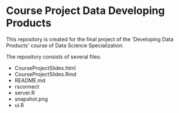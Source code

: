 # Course Project Data Developing Products

This repository is created for the final project of the 'Developing Data Products' course of Data Science Specialization. 

The repository consists of several files:

- CourseProjectSlides.html
- CourseProjectSlides.Rmd
- README.md
- rsconnect
- server.R
- snapshot.png
- ui.R
